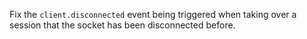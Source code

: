 Fix the `client.disconnected` event being triggered when taking over a session that the socket has been disconnected before.
